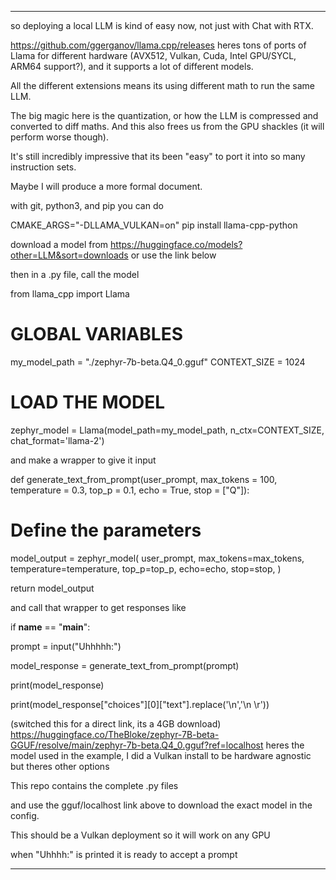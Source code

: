 ---------------------------------------------------------------------------------------------------

so deploying a local LLM is kind of easy now, not just with Chat with RTX.

https://github.com/ggerganov/llama.cpp/releases
heres tons of ports of Llama for different hardware (AVX512, Vulkan, Cuda,  Intel GPU/SYCL, ARM64 support?), and it supports a lot of different models.

All the different extensions means its using different math to run the same LLM.

The big magic here is the quantization, or how the LLM is compressed and converted to diff maths. And this also frees us from the GPU shackles (it will perform worse though).

It's still incredibly impressive that its been "easy" to port it into so many instruction sets.

Maybe I will produce a more formal document.

with git, python3, and pip you can do

CMAKE_ARGS="-DLLAMA_VULKAN=on" pip install llama-cpp-python

download a model from https://huggingface.co/models?other=LLM&sort=downloads or use the link below

then in a .py file, call the model

from llama_cpp import Llama


# GLOBAL VARIABLES
my_model_path = "./zephyr-7b-beta.Q4_0.gguf"
CONTEXT_SIZE = 1024


# LOAD THE MODEL
zephyr_model = Llama(model_path=my_model_path,
                    n_ctx=CONTEXT_SIZE, chat_format='llama-2')

and make a wrapper to give it input

def generate_text_from_prompt(user_prompt,
                             max_tokens = 100,
                             temperature = 0.3,
                             top_p = 0.1,
                             echo = True,
                             stop = ["Q"]):




   # Define the parameters
   model_output = zephyr_model(
       user_prompt,
       max_tokens=max_tokens,
       temperature=temperature,
       top_p=top_p,
       echo=echo,
       stop=stop,
   )


   return model_output

and call that wrapper to get responses like

if __name__ == "__main__":


   prompt = input("Uhhhhh:")


   model_response = generate_text_from_prompt(prompt)


   print(model_response)


   print(model_response["choices"][0]["text"].replace('\n','\n \r'))

(switched this for a direct link, its a 4GB download)
https://huggingface.co/TheBloke/zephyr-7B-beta-GGUF/resolve/main/zephyr-7b-beta.Q4_0.gguf?ref=localhost
heres the model used in the example, I did a Vulkan install to  be hardware agnostic but theres other options

This repo contains the complete .py files

and use the gguf/localhost link above to download the exact model in the config.

This should be a Vulkan deployment so it will work on any GPU

when "Uhhhh:" is printed it is ready to accept a prompt

---------------------------------------------------------------------------------------------------
